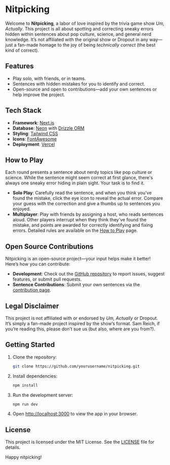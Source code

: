 # Nitpicking

Welcome to **Nitpicking**, a labor of love inspired by the trivia game show *Um, Actually*. This project is all about spotting and correcting sneaky errors hidden within sentences about pop culture, science, and general nerd knowledge. It’s not affiliated with the original show or Dropout in any way—just a fan-made homage to the joy of being *technically correct* (the best kind of correct).

## Features
- Play solo, with friends, or in teams.
- Sentences with hidden mistakes for you to identify and correct.
- Open-source and open to contributions—add your own sentences or help improve the project.

## Tech Stack
- **Framework**: [Next.js](https://nextjs.org)
- **Database**: [Neon](https://neon.tech) with [Drizzle ORM](https://github.com/drizzle-team/drizzle-orm)
- **Styling**: [Tailwind CSS](https://tailwindcss.com)
- **Icons**: [FontAwesome](https://fontawesome.com)
- **Deployment**: [Vercel](https://vercel.com)

## How to Play
Each round presents a sentence about nerdy topics like pop culture or science. While the sentence might seem correct at first glance, there's always one sneaky error hiding in plain sight. Your task is to find it.

- **Solo Play**: Carefully read the sentence, and when you think you've found the mistake, click the eye icon to reveal the actual error. Compare your guess with the correction and give a thumbs up to sentences you enjoyed.
- **Multiplayer**: Play with friends by assigning a host, who reads sentences aloud. Other players interrupt when they think they've found the mistake, and points are awarded for correctly identifying and fixing errors. Detailed rules are available on the [How to Play](#) page.

## Open Source Contributions
Nitpicking is an open-source project—your input helps make it better! Here’s how you can contribute:
- **Development**: Check out the [GitHub repository](https://github.com/LucasFASouza/nitpicking) to report issues, suggest features, or submit pull requests.
- **Sentence Contributions**: Submit your own sentences via the [contribution page]([#](https://nitpicking.vercel.app/howtoplay)).

## Legal Disclaimer
This project is not affiliated with or endorsed by *Um, Actually* or Dropout. It’s simply a fan-made project inspired by the show’s format. Sam Reich, if you’re reading this, please don’t sue us (but also, where are you from?).

## Getting Started
1. Clone the repository:
   ```bash
   git clone https://github.com/yourusername/nitpicking.git
   ```
2. Install dependencies:
   ```bash
   npm install
   ```
3. Run the development server:
   ```bash
   npm run dev
   ```
4. Open [http://localhost:3000](http://localhost:3000) to view the app in your browser.

## License
This project is licensed under the MIT License. See the [LICENSE](LICENSE) file for details.

Happy nitpicking!

